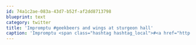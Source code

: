 ```yaml
---
id: 74a1c2ae-083a-43d7-b52f-af2dd8713798
blueprint: text
category: twitter
title: 'Impromptu #geekbeers and wings at sturgeon hall'
caption: 'Impromptu <span class="hashtag hashtag_local">#<a href="http://tweettemp.darylchymko.ca/?tag=geekbeers">geekbeers</a> and wings at sturgeon hall'
---
```

